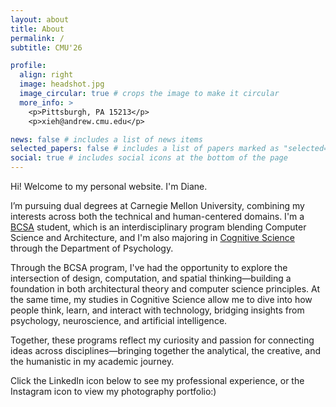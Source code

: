 ```yaml
---
layout: about
title: About
permalink: /
subtitle: CMU'26

profile:
  align: right
  image: headshot.jpg
  image_circular: true # crops the image to make it circular
  more_info: >
    <p>Pittsburgh, PA 15213</p>
    <p>xieh@andrew.cmu.edu</p>

news: false # includes a list of news items
selected_papers: false # includes a list of papers marked as "selected={true}"
social: true # includes social icons at the bottom of the page
---
```


<!-- [subreddit](http://reddit.com).  -->

Hi! Welcome to my personal website.
I'm Diane.

I’m pursuing dual degrees at Carnegie Mellon University, combining my interests across both the technical and human-centered domains. I'm a [BCSA](https://www.cmu.edu/interdisciplinary/programs/bcsa.html) student, which is an interdisciplinary program blending Computer Science and Architecture, and I'm also majoring in [Cognitive Science](https://www.cmu.edu/dietrich/psychology/undergraduate/prospective-students/academics/cognitive-science/index.html) through the Department of Psychology.

Through the BCSA program, I've had the opportunity to explore the intersection of design, computation, and spatial thinking—building a foundation in both architectural theory and computer science principles. At the same time, my studies in Cognitive Science allow me to dive into how people think, learn, and interact with technology, bridging insights from psychology, neuroscience, and artificial intelligence.

Together, these programs reflect my curiosity and passion for connecting ideas across disciplines—bringing together the analytical, the creative, and the humanistic in my academic journey.

Click the LinkedIn icon below to see my professional experience, or the Instagram icon to view my photography portfolio:)
